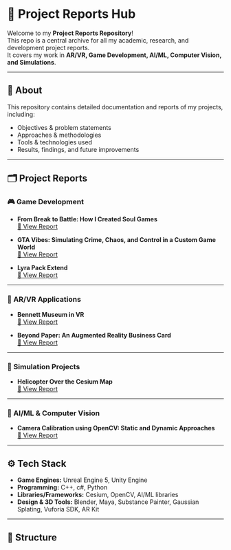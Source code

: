 # 📑 Project Reports Hub

Welcome to my **Project Reports Repository**!  
This repo is a central archive for all my academic, research, and development project reports.  
It covers my work in **AR/VR, Game Development, AI/ML, Computer Vision, and Simulations**.

---

## 📌 About
This repository contains detailed documentation and reports of my projects, including:
- Objectives & problem statements  
- Approaches & methodologies  
- Tools & technologies used  
- Results, findings, and future improvements  

---

## 🗂️ Project Reports

### 🎮 Game Development
- **From Break to Battle: How I Created Soul Games**  
  [📄 View Report](https://www.overleaf.com/read/rtpgfvtqxfxt#611d25)  

- **GTA Vibes: Simulating Crime, Chaos, and Control in a Custom Game World**  
  [📄 View Report](https://www.overleaf.com/read/jrrkhmfqsmry#52632d)  

- **Lyra Pack Extend**  
  [📄 View Report](https://www.overleaf.com/read/bgywmqzqnnjs#c72983)  

---

### 🥽 AR/VR Applications
- **Bennett Museum in VR**  
  [📄 View Report](https://www.overleaf.com/read/prdbzjvjshzm#db9d95)  

- **Beyond Paper: An Augmented Reality Business Card**  
  [📄 View Report](https://www.overleaf.com/read/svtnjvkshghy#cf9d17)  

---

### 🚁 Simulation Projects
- **Helicopter Over the Cesium Map**  
  [📄 View Report](https://www.overleaf.com/read/wccpwkrhsyqv#9df08a)  

---

### 🤖 AI/ML & Computer Vision
- **Camera Calibration using OpenCV: Static and Dynamic Approaches**  
  [📄 View Report](https://www.overleaf.com/read/cfsbxkvhpbbr#7fc40e)  

---

## ⚙️ Tech Stack
- **Game Engines:** Unreal Engine 5, Unity Engine
- **Programming:** C++, c#, Python
- **Libraries/Frameworks:** Cesium, OpenCV, AI/ML libraries  
- **Design & 3D Tools:** Blender, Maya, Substance Painter, Gaussian Splating, Vuforia SDK, AR Kit

---

## 📂 Structure
